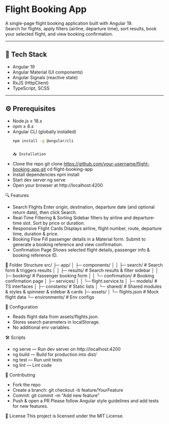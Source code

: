 # Flight Booking App

A single-page flight booking application built with Angular 19.  
Search for flights, apply filters (airline, departure time), sort results, book your selected flight, and view booking confirmation.

---

## 🚀 Tech Stack

- Angular 19  
- Angular Material (UI components)  
- Angular Signals (reactive state)  
- RxJS (HttpClient)  
- TypeScript, SCSS  

---

## ⚙️ Prerequisites

- Node.js ≥ 18.x  
- npm ≥ 8.x  
- Angular CLI (globally installed)  
  ```bash
  npm install -g @angular/cli


  📥 Installation
- Clone the repo
git clone https://github.com/your-username/flight-booking-app.git
cd flight-booking-app
- Install dependencies
npm install
- Start dev server
ng serve
- Open your browser at http://localhost:4200

🔍 Features
- Search Flights
Enter origin, destination, departure date (and optional return date), then click Search.
- Real-Time Filtering & Sorting
Sidebar filters by airline and departure-time slot. Sort by price or duration.
- Responsive Flight Cards
Displays airline, flight number, route, departure time, duration & price.
- Booking Flow
Fill passenger details in a Material form. Submit to generate a booking reference and view confirmation.
- Confirmation Page
Shows selected flight details, passenger info & booking reference ID.

📁 Folder Structure
src/
 ├─ app/
 │   ├─ components/
 │   │   ├─ search/          # Search form & triggers results
 │   │   ├─ results/         # Search results & filter sidebar
 │   │   ├─ booking/         # Passenger booking form
 │   │   └─ confirmation/    # Booking confirmation page
 │   ├─ services/
 │   │   └─ flight.service.ts
 │   ├─ models/              # TS interfaces
 │   ├─ constants/           # Static lists
 │   └─ shared/              # Shared modules & styles & spinneer  & sidebar & cards
 ├─ assets/
 │   └─ flights.json         # Mock flight data
 └─ environments/            # Env configs


🔧 Configuration
- Reads flight data from assets/flights.json.
- Stores search parameters in localStorage.
- No additional env variables.

🛠️ Scripts
- ng serve — Run dev server on http://localhost:4200
- ng build — Build for production into dist/
- ng test — Run unit tests
- ng lint — Lint code

🤝 Contributing
- Fork the repo
- Create a branch:
git checkout -b feature/YourFeature
- Commit:
git commit -m "Add new feature"
- Push & open a PR
Please follow Angular style guidelines and add tests for new features.

📄 License
This project is licensed under the MIT License.
